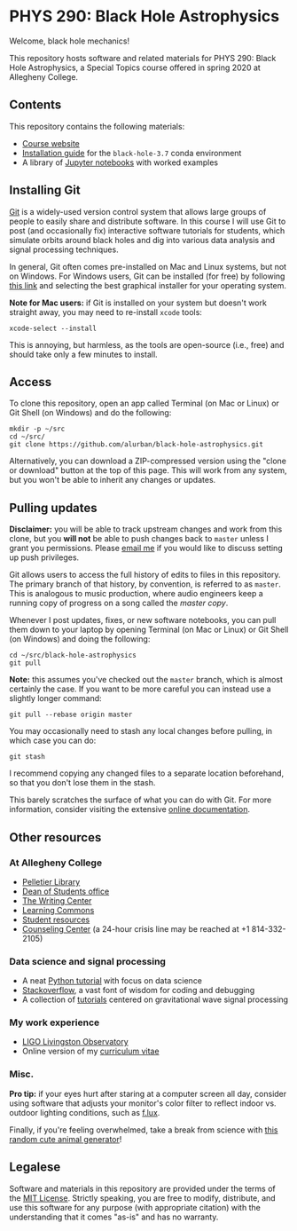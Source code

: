 PHYS 290: Black Hole Astrophysics
=================================

Welcome, black hole mechanics!

This repository hosts software and related materials for PHYS 290: Black Hole
Astrophysics, a Special Topics course offered in spring 2020 at Allegheny
College.

Contents
--------

This repository contains the following materials:

* [Course website](https://alurban.github.io/black-hole-astrophysics/)
* [Installation guide](INSTALL.md) for the `black-hole-3.7` conda environment
* A library of [Jupyter notebooks](notebooks/) with worked examples

Installing Git
--------------

[Git](https://git-scm.com) is a widely-used version control system that allows
large groups of people to easily share and distribute software. In this course
I will use Git to post (and occasionally fix) interactive software tutorials
for students, which simulate orbits around black holes and dig into various
data analysis and signal processing techniques.

In general, Git often comes pre-installed on Mac and Linux systems, but not
on Windows. For Windows users, Git can be installed (for free) by following
[this link](https://git-scm.com/downloads) and selecting the best graphical
installer for your operating system.

**Note for Mac users:** if Git is installed on your system but doesn't work
straight away, you may need to re-install `xcode` tools:

```
xcode-select --install
```

This is annoying, but harmless, as the tools are open-source (i.e., free) and
should take only a few minutes to install.

Access
------

To clone this repository, open an app called Terminal (on Mac or Linux) or
Git Shell (on Windows) and do the following:

```
mkdir -p ~/src
cd ~/src/
git clone https://github.com/alurban/black-hole-astrophysics.git
```

Alternatively, you can download a ZIP-compressed version using the "clone or
download" button at the top of this page. This will work from any system, but
you won't be able to inherit any changes or updates.

Pulling updates
---------------

**Disclaimer:** you will be able to track upstream changes and work from
this clone, but you **will not** be able to push changes back to `master`
unless I grant you permissions. Please [email me](mailto:aurban1@lsu.edu) if
you would like to discuss setting up push privileges.

Git allows users to access the full history of edits to files in this
repository. The primary branch of that history, by convention, is referred to
as `master`. This is analogous to music production, where audio engineers
keep a running copy of progress on a song called the *master copy*.

Whenever I post updates, fixes, or new software notebooks, you can pull them
down to your laptop by opening Terminal (on Mac or Linux) or Git Shell (on
Windows) and doing the following:

```
cd ~/src/black-hole-astrophysics
git pull
```

**Note:** this assumes you've checked out the `master` branch, which is almost
certainly the case. If you want to be more careful you can instead use a
slightly longer command:

```
git pull --rebase origin master
```

You may occasionally need to stash any local changes before pulling, in which
case you can do:

```
git stash
```

I recommend copying any changed files to a separate location beforehand, so
that you don't lose them in the stash.

This barely scratches the surface of what you can do with Git. For more
information, consider visiting the extensive [online documentation]().

Other resources
---------------

### At Allegheny College

* [Pelletier Library](https://sites.allegheny.edu/lits/library/)
* [Dean of Students office](https://sites.allegheny.edu/deanofstudents/)
* [The Writing Center](https://sites.allegheny.edu/learningcommons/writing/)
* [Learning Commons](https://sites.allegheny.edu/learningcommons/)
* [Student resources](https://sites.allegheny.edu/resources/student-services/)
* [Counseling Center](https://sites.allegheny.edu/counseling/) (a 24-hour
  crisis line may be reached at +1 814-332-2105)

### Data science and signal processing

* A neat [Python tutorial](https://www.learnpython.org) with focus on data
  science
* [Stackoverflow](http://stackoverflow.com), a vast font of wisdom for coding
  and debugging
* A collection of [tutorials](https://losc.ligo.org/tutorials/) centered on
  gravitational wave signal processing

### My work experience

* [LIGO Livingston Observatory](http://ligo.caltech.edu/LA)
* Online version of my [curriculum vitae](http://alurban.github.io/)

### Misc.

**Pro tip:** if your eyes hurt after staring at a computer screen all day,
consider using software that adjusts your monitor's color filter to reflect
indoor vs. outdoor lighting conditions, such as
[f.lux](https://justgetflux.com).

Finally, if you're feeling overwhelmed, take a break from science with
[this random cute animal generator](https://attackofthecute.com/random.php)!

Legalese
--------

Software and materials in this repository are provided under the terms of the
[MIT License](LICENSE). Strictly speaking, you are free to modify, distribute,
and use this software for any purpose (with appropriate citation) with the
understanding that it comes "as-is" and has no warranty.
